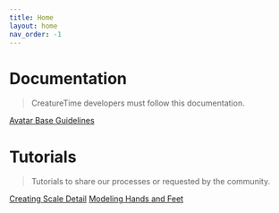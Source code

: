 ```yaml
---
title: Home
layout: home
nav_order: -1
---
```


# Documentation

> CreatureTime developers must follow this documentation.

[Avatar Base Guidelines](avatar-base-guidelines.md)

# Tutorials

> Tutorials to share our processes or requested by the community.

[Creating Scale Detail](creating-scale-detail.md)
[Modeling Hands and Feet](modeling-hands-and-feet.md)
